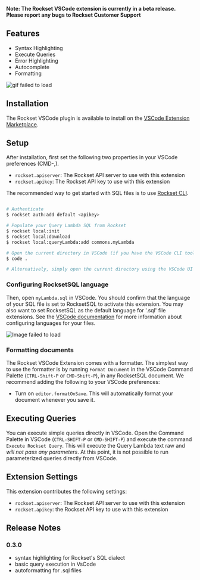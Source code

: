 **Note: The Rockset VSCode extension is currently in a beta release. Please report any bugs to Rockset Customer Support**
## Features

- Syntax Highlighting
- Execute Queries
- Error Highlighting
- Autocomplete
- Formatting

![gif failed to load](/packages/rscode/assets/vscode-readme.gif)

## Installation

The Rockset VSCode plugin is available to install on the [VSCode Extension Marketplace](https://code.visualstudio.com/docs/editor/extension-gallery).

## Setup

After installation, first set the following two properties in your VSCode preferences (CMD-,).

- `rockset.apiserver`: The Rockset API server to use with this extension
- `rockset.apikey`: The Rockset API key to use with this extension

The recommended way to get started with SQL files is to use [Rockset CLI](/packages/cli).

```sh

# Authenticate
$ rockset auth:add default <apikey>

# Populate your Query Lambda SQL from Rockset
$ rockset local:init
$ rockset local:download
$ rockset local:queryLambda:add commons.myLambda

# Open the current directory in VSCode (if you have the VSCode CLI tools)
$ code .

# Alternatively, simply open the current directory using the VSCode UI
```

### Configuring RocksetSQL language

Then, open `myLambda.sql` in VSCode. You should confirm that the language of your SQL file is set to RocksetSQL to activate this extension. You may also want to set RocksetSQL as the default language for '.sql' file extensions. See the [VSCode documentation](https://code.visualstudio.com/docs/languages/overview#_changing-the-language-for-the-selected-file) for more information about configuring languages for your files.

![Image failed to load](/packages/rscode/assets/rockset-sql.png)

### Formatting documents

The Rockset VSCode Extension comes with a formatter. The simplest way to use the formatter is by running `Format Document` in the VSCode Command Palette (`CTRL-Shift-P` or `CMD-Shift-P`), in any RocksetSQL document. We recommend adding the following to your VSCode preferences:

- Turn on `editor.formatOnSave`. This will automatically format your document whenever you save it.

## Executing Queries

You can execute simple queries directly in VSCode. Open the Command Palette in VSCode (`CTRL-SHIFT-P` or `CMD-SHIFT-P`) and execute the command `Execute Rockset Query`. This will execute the Query Lambda text raw and _will not pass any parameters_. At this point, it is not possible to run parameterized queries directly from VSCode.

## Extension Settings

This extension contributes the following settings:

- `rockset.apiserver`: The Rockset API server to use with this extension
- `rockset.apikey`: the Rockset API key to use with this extension

## Release Notes

### 0.3.0

- syntax highlighting for Rockset's SQL dialect
- basic query execution in VsCode
- autoformatting for .sql files

